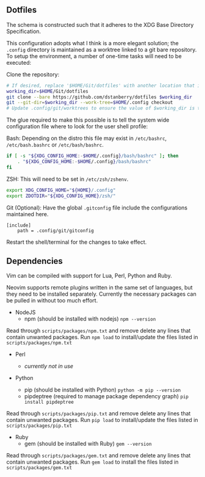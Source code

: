 Dotfiles
--------

The schema is constructed such that it adheres to the XDG Base Directory Specification.

This configuration adopts what I think is a more elegant solution; the `.config` directory is maintained as a worktree linked to a git bare repository. To setup the environment, a number of one-time tasks will need to be executed:

Clone the repository:

```bash
# If desired, replace '$HOME/Git/dotfiles' with another location that is preferred.
working_dir=$HOME/Git/dotfiles
git clone --bare https://github.com/dstanberry/dotfiles $working_dir
git --git-dir=$working_dir --work-tree=$HOME/.config checkout
# Update .config/git/worktrees to ensure the value of $working_dir is the same.
```

The glue required to make this possible is to tell the system wide configuration file where to look for the user shell profile:

Bash:
Depending on the distro this file may exist in `/etc/bashrc`, `/etc/bash.bashrc` or `/etc/bash/bashrc`.

```bash
if [ -s "${XDG_CONFIG_HOME:-$HOME/.config}/bash/bashrc" ]; then
    . "${XDG_CONFIG_HOME:-$HOME/.config}/bash/bashrc"
fi
```

ZSH:
This will need to be set in `/etc/zsh/zshenv`.

```zsh
export XDG_CONFIG_HOME="${HOME}/.config"
export ZDOTDIR="${XDG_CONFIG_HOME}/zsh/"
```

Git (Optional):
Have the global `.gitconfig` file include the configurations maintained here.

```gitconfig
[include]
    path = .config/git/gitconfig
```

Restart the shell/terminal for the changes to take effect.

Dependencies
------------
 Vim can be compiled with support for Lua, Perl, Python and Ruby.
 
 Neovim supports remote plugins written in the same set of languages, but they need to be installed separately. Currently the necessary packages can be pulled in without too much effort.
 
 - NodeJS
    - npm (should be installed with nodejs) `npm --version`

 Read through `scripts/packages/npm.txt` and remove delete any lines that contain unwanted packages.
 Run `npm load` to install/update the files listed in `scripts/packages/npm.txt`
 
 - Perl
    - _currently not in use_ 

 - Python
    - pip (should be installed with Python) `python -m pip --version`
    - pipdeptree (required to manage package dependency graph) `pip install pipdeptree`

 Read through `scripts/packages/pip.txt` and remove delete any lines that contain unwanted packages.
 Run `pip load` to install/update the files listed in `scripts/packages/pip.txt`
 
 - Ruby
    - gem (should be installed with Ruby) `gem --version`

 Read through `scripts/packages/gem.txt` and remove delete any lines that contain unwanted packages.
 Run `gem load` to install the files listed in `scripts/packages/gem.txt`
